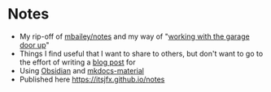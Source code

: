 # Notes

* My rip-off of [mbailey/notes](https://github.com/mbailey/notes) and my way of "[working with the garage door up](https://notes.andymatuschak.org/zCMhncA1iSE74MKKYQS5PBZ)"
* Things I find useful that I want to share to others, but don't want to go to the effort of writing a [blog post](https://blog.jfx.ac) for
* Using [Obsidian](https://obsidian.md/) and [mkdocs-material](https://squidfunk.github.io/mkdocs-material)
* Published here <https://itsjfx.github.io/notes>
